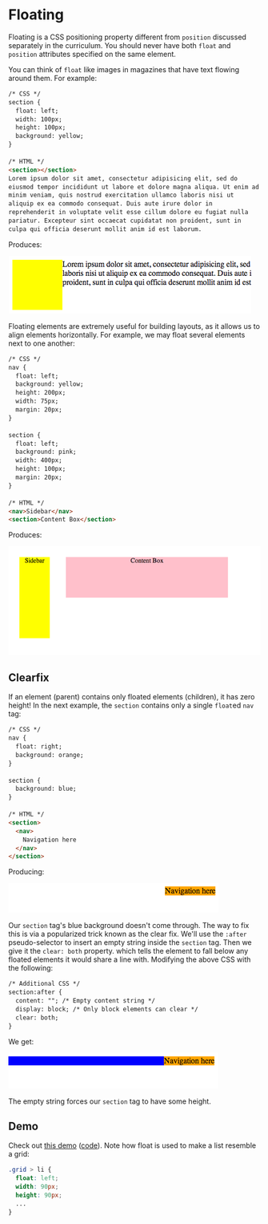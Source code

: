 # Floating

Floating is a CSS positioning property different from `position` discussed separately in the curriculum. You should never have both `float` and `position` attributes specified on the same element.

You can think of `float` like images in magazines that have text
flowing around them. For example:

```html
/* CSS */
section {
  float: left;
  width: 100px;
  height: 100px;
  background: yellow;
}

/* HTML */
<section></section>
Lorem ipsum dolor sit amet, consectetur adipisicing elit, sed do
eiusmod tempor incididunt ut labore et dolore magna aliqua. Ut enim ad
minim veniam, quis nostrud exercitation ullamco laboris nisi ut
aliquip ex ea commodo consequat. Duis aute irure dolor in
reprehenderit in voluptate velit esse cillum dolore eu fugiat nulla
pariatur. Excepteur sint occaecat cupidatat non proident, sunt in
culpa qui officia deserunt mollit anim id est laborum.
```

Produces:

![Basic float](../assets/images/basic-float.png?raw=true)

Floating elements are extremely useful for building layouts, as it
allows us to align elements horizontally. For example, we may float
several elements next to one another:

```html
/* CSS */
nav {
  float: left;
  background: yellow;
  height: 200px;
  width: 75px;
  margin: 20px;
}

section {
  float: left;
  background: pink;
  width: 400px;
  height: 100px;
  margin: 20px;
}

/* HTML */
<nav>Sidebar</nav>
<section>Content Box</section>
```
Produces:

![Float to position](../assets/images/float-position.png?raw=true)

## Clearfix

If an element (parent) contains only floated elements (children), it has zero height! In the next example, the `section` contains only a single `float`ed `nav` tag:

```html
/* CSS */
nav {
  float: right;
  background: orange;
}

section {
  background: blue;
}

/* HTML */
<section>
  <nav>
    Navigation here
  </nav>
</section>
```
Producing:

![The clear problem](../assets/images/clear-problem.png?raw=true)

Our `section` tag's blue background doesn't come through. The way to fix this is via a popularized trick known as the clear fix. We'll use the `:after` pseudo-selector to insert an empty string inside the `section` tag. Then we give it the `clear: both` property. which tells the element to fall below any floated elements it would share a line with. Modifying the above CSS with the following:

```html
/* Additional CSS */
section:after {
  content: ""; /* Empty content string */
  display: block; /* Only block elements can clear */
  clear: both;
}
```

We get:

![Clearfix](../assets/images/clearfix.png?raw=true)

The empty string forces our `section` tag to have some height.

## Demo

Check out [this demo][click_demo] ([code][click_demo_code]). Note how float is
used to make a list resemble a grid:

```css
.grid > li {
  float: left;
  width: 90px;
  height: 90px;
  ...
}
```

[click_demo]: http://appacademy.github.io/css-demos/click.html
[click_demo_code]: https://github.com/appacademy/css-demos/blob/gh-pages/click.html
